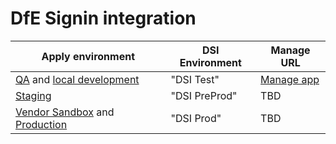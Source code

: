 # DfE Signin integration

| Apply environment | DSI Environment | Manage URL
| -- | -- | -- |
| [QA](https://qa.apply-for-teacher-training.education.gov.uk) and [local development](http://localhost:3000) | "DSI Test" | [Manage app](https://signin-test-mng-as.azurewebsites.net/services/0E1E8697-A860-4895-A1AE-5A7212179866/service-configuration) |
| [Staging](https://staging.apply-for-teacher-training.education.gov.uk) | "DSI PreProd" | TBD |
| [Vendor Sandbox](https://sandbox.apply-for-teacher-training.education.gov.uk) and [Production](https://www.apply-for-teacher-training.education.gov.uk) | "DSI Prod" | TBD |
